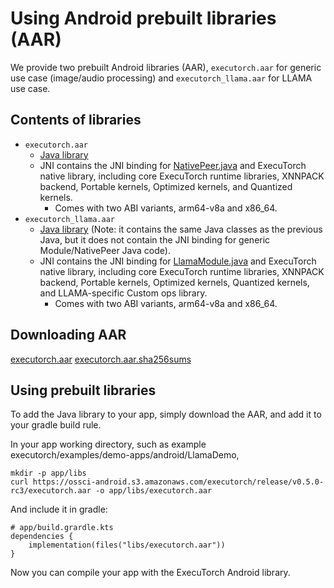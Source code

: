 # Using Android prebuilt libraries (AAR)

We provide two prebuilt Android libraries (AAR), `executorch.aar` for generic use case (image/audio processing) and `executorch_llama.aar` for LLAMA use case.

## Contents of libraries
- `executorch.aar`
  - [Java library](https://github.com/pytorch/executorch/tree/main/extension/android/src/main/java/org/pytorch/executorch)
  - JNI contains the JNI binding for [NativePeer.java](https://github.com/pytorch/executorch/blob/main/extension/android/src/main/java/org/pytorch/executorch/NativePeer.java) and ExecuTorch native library, including core ExecuTorch runtime libraries, XNNPACK backend, Portable kernels, Optimized kernels, and Quantized kernels.
    - Comes with two ABI variants, arm64-v8a and x86_64.
- `executorch_llama.aar`
  - [Java library](https://github.com/pytorch/executorch/tree/main/extension/android/src/main/java/org/pytorch/executorch) (Note: it contains the same Java classes as the previous Java, but it does not contain the JNI binding for generic Module/NativePeer Java code).
  - JNI contains the JNI binding for [LlamaModule.java](https://github.com/pytorch/executorch/blob/main/extension/android/src/main/java/org/pytorch/executorch/LlamaModule.java) and ExecuTorch native library, including core ExecuTorch runtime libraries, XNNPACK backend, Portable kernels, Optimized kernels, Quantized kernels, and LLAMA-specific Custom ops library.
    - Comes with two ABI variants, arm64-v8a and x86_64.

## Downloading AAR
[executorch.aar](https://ossci-android.s3.amazonaws.com/executorch/release/v0.5.0-rc3/executorch.aar)
[executorch.aar.sha256sums](https://ossci-android.s3.amazonaws.com/executorch/release/v0.5.0-rc3/executorch.aar.sha256sums)

## Using prebuilt libraries

To add the Java library to your app, simply download the AAR, and add it to your gradle build rule.

In your app working directory, such as example executorch/examples/demo-apps/android/LlamaDemo,
```
mkdir -p app/libs
curl https://ossci-android.s3.amazonaws.com/executorch/release/v0.5.0-rc3/executorch.aar -o app/libs/executorch.aar
```

And include it in gradle:
```
# app/build.grardle.kts
dependencies {
    implementation(files("libs/executorch.aar"))
}
```

Now you can compile your app with the ExecuTorch Android library.
